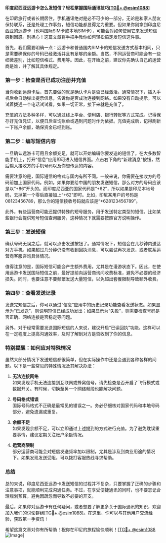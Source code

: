 **印度尼西亚远游卡怎么发短信？轻松掌握国际通讯技巧[[TG💪+ @esim1088](https://t.me/s/esim1088)]**

在印尼旅行或者长期居住，手机通讯绝对是必不可少的一部分。无论是和家人朋友保持联系，还是处理工作事务，短信功能都显得尤为重要。但如果你刚拿到印度尼西亚的远游卡（也叫国际SIM卡或本地SIM卡），可能会对如何使用它来发送短信感到困惑。别担心！这篇文章将手把手教你如何轻松搞定发短信这件事。

首先，我们需要明确一点：远游卡和普通国内SIM卡的短信发送方式基本相同，只是需要确保你的号码已经激活并且有足够的余额。当然，不同运营商可能会有一些细微差别，比如短信格式、费用等。因此，在开始之前，建议你先确认自己的运营商是谁，并了解其具体规定。

### **第一步：检查是否已成功注册并充值**

当你收到远游卡后，首先要做的就是确认卡片是否已经激活。通常情况下，插入手机后会自动弹出提示信息，告诉你是否成功连接到网络。如果没有自动提示，可以试着拨通一个电话试试看。如果一切正常，接下来就是充值了。

充值的方法多种多样，可以通过线上平台、便利店、银行转账等方式完成。记得保存好充值凭证，以便日后查询账单或遇到问题时作为依据。充值完成后，记得刷新一下账户余额，确保资金已经到账。

### **第二步：编写短信内容**

一旦确认远游卡可用且余额充足，就可以开始编辑你要发送的短信了。在大多数智能手机上，打开“信息”应用即可进入短信界面。点击右下角的“新建消息”按钮，然后输入接收方的手机号码以及你想传达的内容。

需要注意的是，国际短信的格式与国内有所不同。一般来说，你需要在接收方的号码前加上国家代码。例如，如果你要给中国的朋友发送短信，那么对方的号码应该是以“+86”开头的。而印度尼西亚的国家代码是“+62”，所以如果是印尼本地号码，去掉第一个零后直接加上“+62”即可。比如，印尼某用户的号码是08123456789，那么你的短信接收号码就应该是“+628123456789”。

此外，有些运营商可能还提供特殊的短号服务，用于发送特定类型的短信。比如某些银行会提供短号短信查询服务，这种情况下就需要按照官方说明操作。

### **第三步：发送短信**

确认号码无误之后，就可以点击发送按钮了。通常情况下，短信会在几秒钟内送达对方手机。如果超过几分钟仍没有收到回执消息，可以尝试再次发送，或者联系运营商客服咨询具体情况。

值得注意的是，国际短信可能会产生额外费用，尤其是在漫游状态下。因此，在使用远游卡发送国际短信之前，最好提前向运营商询问收费标准，避免不必要的经济损失。同时，也要注意不要频繁发送大量短信，以免超出套餐限制导致额外收费。

### **第四步：查看发送记录**

发送完短信之后，你可以通过“信息”应用中的历史记录功能查看发送状态。如果显示为“已发送”，则说明短信已经成功发出；如果显示为“失败”，则需要检查号码是否正确、网络连接是否稳定等问题。

另外，对于经常需要发送国际短信的人来说，建议开启“已读回执”功能。这样可以在一定程度上提高沟通效率，及时了解到对方是否收到了你的信息。

### **特别提醒：如何应对特殊情况**

虽然大部分情况下发送短信都很简单，但在实际操作中还是会遇到各种各样的问题。以下是一些常见的特殊情况及其解决办法：

1. **无法连接网络**  
   如果发现手机无法连接到互联网或蜂窝信号，请先检查是否开启了飞行模式或数据开关。有时候，切换至另一个网络频段也能解决问题。

2. **号码格式错误**  
   国际号码格式不正确是最常见的错误之一。务必仔细核对国家代码和本地号码部分，避免遗漏或重复。

3. **余额不足**  
   如果发现余额不足，可以立即通过上述提到的方式进行充值。为了避免耽误重要事情，建议定期关注账户余额情况。

4. **运营商限制**  
   部分运营商可能会对短信发送频率加以限制，尤其是涉及到商业用途的情况下。如果发现发送受阻，可以拨打客服热线寻求帮助。

### **总结**

总的来说，印度尼西亚远游卡发送短信的过程并不复杂，只要掌握了正确的步骤和注意事项，就能顺利完成沟通任务。不过，在享受便捷通讯的同时，也不要忘记合理规划预算，避免因疏忽而导致不必要的开支。

最后，如果你对远游卡有任何疑问，或者想要了解更多关于国际通讯的知识，欢迎加入我们的讨论群组[[TG💪+ @esim1088](https://t.me/s/esim1088)]。在这里，你可以与其他用户交流经验，获取第一手资讯！

希望这篇文章对你有所帮助！祝你在印尼的旅程愉快顺利！[[TG💪+ @esim1088](https://t.me/s/esim1088) ![Image](https://i.postimg.cc/4NQfJmqS/Snipaste-2025-05-13-00-14-12.png)]